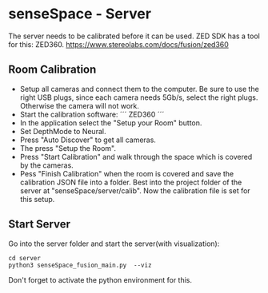 # senseSpace - Server

The server needs to be calibrated before it can be used. ZED SDK has a tool for this: ZED360.
https://www.stereolabs.com/docs/fusion/zed360

## Room Calibration
- Setup all cameras and connect them to the computer. Be sure to use the right USB plugs, since each camera needs 5Gb/s, select the right plugs. Otherwise the camera will not work.
- Start the calibration software:
´´´
ZED360 
´´´
- In the application select the "Setup your Room" button.
- Set DepthMode to Neural.
- Press "Auto Discover" to get all cameras.
- The press "Setup the Room".
- Press "Start Calibration" and walk through the space which is covered by the cameras.
- Pess "Finish Calibration" when the room is covered and save the calibration JSON file into a folder. Best into the project folder of the server at "senseSpace/server/calib". Now the calibration file is set for this setup.

## Start Server
Go into the server folder and start the server(with visualization):
```
cd server
python3 senseSpace_fusion_main.py  --viz
```
Don't forget to activate the python environment for this.